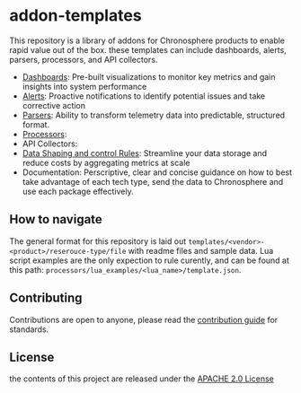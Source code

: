 # addon-templates
This repository is a library of addons for Chronosphere products to enable rapid value out of the box. these templates can include dashboards, alerts, parsers, processors, and API collectors.

- [Dashboards](https://docs.chronosphere.io/observe/dashboards): Pre-built visualizations to monitor key metrics and gain insights into system performance
- [Alerts](https://docs.chronosphere.io/investigate/alerts): Proactive notifications to identify potential issues and take corrective action
- [Parsers](https://docs.chronosphere.io/pipeline-data/parsers): Ability to transform telemetry data into predictable, structured format.
- [Processors](https://docs.chronosphere.io/pipeline-data/processing-rules):
- API Collectors: 
- [Data Shaping and control Rules](https://docs.chronosphere.io/control/shaping): Streamline your data storage and reduce costs by aggregating metrics at scale
- Documentation: Perscriptive, clear and concise guidance on how to best take advantage of each tech type, send the data to Chronosphere and use each package effectively.


## How to navigate
The general format for this repository is laid out `templates/<vendor>-<product>/reserouce-type/file` with readme files and sample data. Lua script examples are the only expection to rule curently, and can be found at this path: `processors/lua_examples/<lua_name>/template.json`.

## Contributing
Contributions are open to anyone, please read the [contribution guide](https://github.com/chronosphereio/processing-templates/blob/main/CONTRIBUTING.md) for standards.

## License
the contents of this project are released under the [APACHE 2.0 License](https://github.com/chronosphereio/processing-templates/blob/main/LICENSE)
